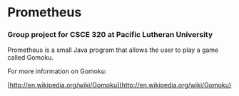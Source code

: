 Prometheus
===========

### Group project for CSCE 320 at Pacific Lutheran University

Prometheus is a small Java program that allows the user to play a game called Gomoku.

For more information on Gomoku:

[http://en.wikipedia.org/wiki/Gomoku](http://en.wikipedia.org/wiki/Gomoku)